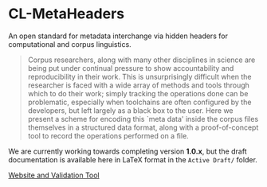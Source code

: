 # CL-MetaHeaders
An open standard for metadata interchange via hidden headers for computational and corpus linguistics.

> Corpus researchers, along with many other disciplines in science are being put under continual pressure to show accountability and reproducibility in their work.
    This is unsurprisingly difficult when the researcher is faced with a wide array of methods and tools through which to do their work; simply tracking the operations done can be problematic, especially when toolchains are often configured by the developers, but left largely as a black box to the user.
    Here we present a scheme for encoding this `meta data' inside the corpus files themselves in a structured data format, along with a proof-of-concept tool to record the operations performed on a file.

We are currently working towards completing version **1.0.x**, but the draft documentation is available here in LaTeX format in the `Active Draft/` folder.

[Website and Validation Tool](http://ucrel.github.io/CL-metaheaders/)
